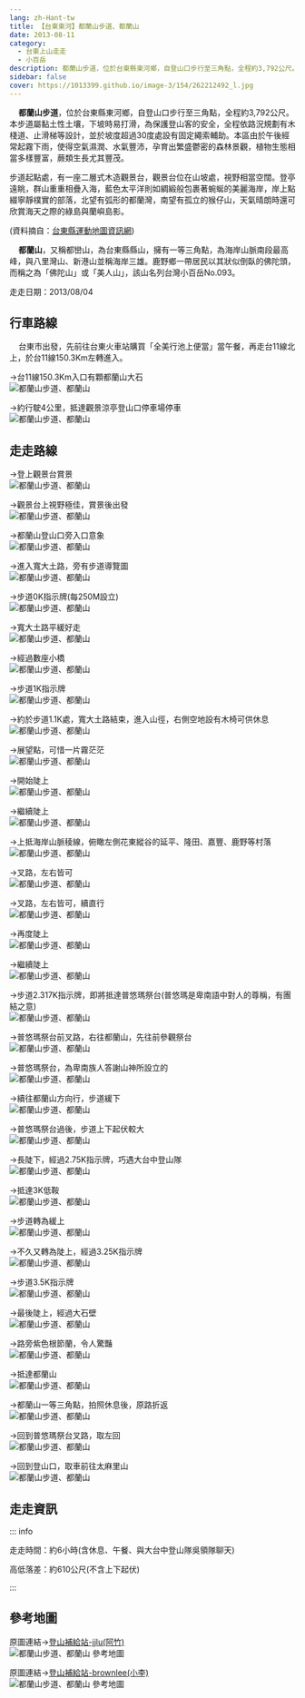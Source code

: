 ```yaml
---
lang: zh-Hant-tw
title: 【台東東河】都蘭山步道、都蘭山
date: 2013-08-11
category: 
  - 台東上山走走
  - 小百岳
description: 都蘭山步道，位於台東縣東河鄉，自登山口步行至三角點，全程約3,792公尺。本步道屬黏土性土壤，下坡時易打滑，為保護登山客的安全，全程依路況規劃有木棧道、止滑梯等設計，並於坡度超過30度處設有固定繩索輔助。本區由於午後經常起霧下雨，使得空氣濕潤、水氣豐沛，孕育出繁盛鬱密的森林景觀，植物生態相當多樣豐富，蕨類生長尤其豐茂。
sidebar: false
cover: https://1013399.github.io/image-3/154/262212492_l.jpg
---
```


    **都蘭山步道**，位於台東縣東河鄉，自登山口步行至三角點，全程約3,792公尺。本步道屬黏土性土壤，下坡時易打滑，為保護登山客的安全，全程依路況規劃有木棧道、止滑梯等設計，並於坡度超過30度處設有固定繩索輔助。本區由於午後經常起霧下雨，使得空氣濕潤、水氣豐沛，孕育出繁盛鬱密的森林景觀，植物生態相當多樣豐富，蕨類生長尤其豐茂。

<!-- more -->

步道起點處，有一座二層式木造觀景台，觀景台位在山坡處，視野相當空闊。登亭遠眺，群山重重相疊入海，藍色太平洋則如綢緞般包裹著蜿蜒的美麗海岸，岸上點綴寧靜樸實的部落，北望有弧形的都蘭灣，南望有孤立的猴仔山，天氣晴朗時還可欣賞海天之際的綠島與蘭嶼島影。

(資料摘自：[台東縣運動地圖資訊網](http://sportmap.boe.ttct.edu.tw/sports_web/bicyc_introduction.aspx?&placeID=019))  


    **都蘭山**，又稱都巒山，為台東縣縣山，擁有一等三角點，為海岸山脈南段最高峰，與八里灣山、新港山並稱海岸三雄。鹿野鄉一帶居民以其狀似倒臥的佛陀頭，而稱之為「佛陀山」或「美人山」，該山名列台灣小百岳No.093。

走走日期：2013/08/04

## 行車路線  
    台東市出發，先前往台東火車站購買「全美行池上便當」當午餐，再走台11線北上，於台11線150.3Km左轉進入。  

→台11線150.3Km入口有顆都蘭山大石  
![都蘭山步道、都蘭山](https://1013399.github.io/image-3/154/262212477_l.jpg)

→約行駛4公里，抵達觀景涼亭登山口停車場停車  
![都蘭山步道、都蘭山](https://1013399.github.io/image-3/154/262212480_l.jpg)

## 走走路線  
→登上觀景台賞景  
![都蘭山步道、都蘭山](https://1013399.github.io/image-3/154/262212483_l.jpg)

→觀景台上視野極佳，賞景後出發  
![都蘭山步道、都蘭山](https://1013399.github.io/image-3/154/262212492_l.jpg)

→都蘭山登山口旁入口意象  
![都蘭山步道、都蘭山](https://1013399.github.io/image-3/154/262212486_l.jpg)

→進入寬大土路，旁有步道導覽圖  
![都蘭山步道、都蘭山](https://1013399.github.io/image-3/154/262212487_l.jpg)

→步道0K指示牌(每250M設立)  
![都蘭山步道、都蘭山](https://1013399.github.io/image-3/154/262212498_l.jpg)

→寬大土路平緩好走  
![都蘭山步道、都蘭山](https://1013399.github.io/image-3/154/262212500_l.jpg)

→經過數座小橋  
![都蘭山步道、都蘭山](https://1013399.github.io/image-3/154/262212503_l.jpg)

→步道1K指示牌  
![都蘭山步道、都蘭山](https://1013399.github.io/image-3/154/262212506_l.jpg)

→約於步道1.1K處，寬大土路結束，進入山徑，右側空地設有木椅可供休息  
![都蘭山步道、都蘭山](https://1013399.github.io/image-3/154/262212508_l.jpg)

→展望點，可惜一片霧茫茫  
![都蘭山步道、都蘭山](https://1013399.github.io/image-3/154/262212511_l.jpg)

→開始陡上  
![都蘭山步道、都蘭山](https://1013399.github.io/image-3/154/262212513_l.jpg)

→繼續陡上  
![都蘭山步道、都蘭山](https://1013399.github.io/image-3/154/262212518_l.jpg)

→上抵海岸山脈稜線，俯瞰左側花東縱谷的延平、隆田、嘉豐、鹿野等村落  
![都蘭山步道、都蘭山](https://1013399.github.io/image-3/154/262212521_l.jpg)

→叉路，左右皆可  
![都蘭山步道、都蘭山](https://1013399.github.io/image-3/154/262212524_l.jpg)

→叉路，左右皆可，續直行  
![都蘭山步道、都蘭山](https://1013399.github.io/image-3/154/262212529_l.jpg)

→再度陡上  
![都蘭山步道、都蘭山](https://1013399.github.io/image-3/154/262212532_l.jpg)

→繼續陡上  
![都蘭山步道、都蘭山](https://1013399.github.io/image-3/154/262212534_l.jpg)

→步道2.317K指示牌，即將抵達普悠瑪祭台(普悠瑪是卑南語中對人的尊稱，有團結之意)  
![都蘭山步道、都蘭山](https://1013399.github.io/image-3/154/262212540_l.jpg)

→普悠瑪祭台前叉路，右往都蘭山，先往前參觀祭台  
![都蘭山步道、都蘭山](https://1013399.github.io/image-3/154/262212543_l.jpg)

→普悠瑪祭台，為卑南族人答謝山神所設立的  
![都蘭山步道、都蘭山](https://1013399.github.io/image-3/154/262212546_l.jpg)

→續往都蘭山方向行，步道緩下  
![都蘭山步道、都蘭山](https://1013399.github.io/image-3/154/262212550_l.jpg)

→普悠瑪祭台過後，步道上下起伏較大  
![都蘭山步道、都蘭山](https://1013399.github.io/image-3/154/262212555_l.jpg)

→長陡下，經過2.75K指示牌，巧遇大台中登山隊  
![都蘭山步道、都蘭山](https://1013399.github.io/image-3/154/262212561_l.jpg)

→抵達3K低鞍  
![都蘭山步道、都蘭山](https://1013399.github.io/image-3/154/262212566_l.jpg)

→步道轉為緩上  
![都蘭山步道、都蘭山](https://1013399.github.io/image-3/154/262212571_l.jpg)

→不久又轉為陡上，經過3.25K指示牌  
![都蘭山步道、都蘭山](https://1013399.github.io/image-3/154/262212577_l.jpg)

→步道3.5K指示牌  
![都蘭山步道、都蘭山](https://1013399.github.io/image-3/154/262212584_l.jpg)

→最後陡上，經過大石壁  
![都蘭山步道、都蘭山](https://1013399.github.io/image-3/154/262212591_l.jpg)

→路旁紫色根節蘭，令人驚豔  
![都蘭山步道、都蘭山](https://1013399.github.io/image-3/154/262212604_l.jpg)

→抵達都蘭山  
![都蘭山步道、都蘭山](https://1013399.github.io/image-3/154/262212607_l.jpg)

→都蘭山一等三角點，拍照休息後，原路折返  
![都蘭山步道、都蘭山](https://1013399.github.io/image-3/154/262212612_l.jpg)

→回到普悠瑪祭台叉路，取左回  
![都蘭山步道、都蘭山](https://1013399.github.io/image-3/154/262212615_l.jpg)

→回到登山口，取車前往太麻里山  
![都蘭山步道、都蘭山](https://1013399.github.io/image-3/154/262212475_l.jpg)

## 走走資訊

::: info

走走時間：約6小時(含休息、午餐、與大台中登山隊吳領隊聊天)

高低落差：約610公尺(不含上下起伏)

:::

## 參考地圖  
原圖連結→[登山補給站-jjlu(阿竹)](http://www.keepon.com.tw/DiscussLoad.aspx?code=314B5CF9AEC3A19113F6CAA6F539A6624DD0092C4E0562BD)  
![都蘭山步道、都蘭山 參考地圖](https://1013399.github.io/image-3/154/262212634_l.jpg)

原圖連結→[登山補給站-brownlee(小李)](http://www.keepon.com.tw/DiscussLoad.aspx?code=314B5CF9AEC3A19113F6CAA6F539A662F034AB38C0EA1D2A)  
![都蘭山步道、都蘭山 參考地圖](https://1013399.github.io/image-3/154/262212639_l.jpg)
